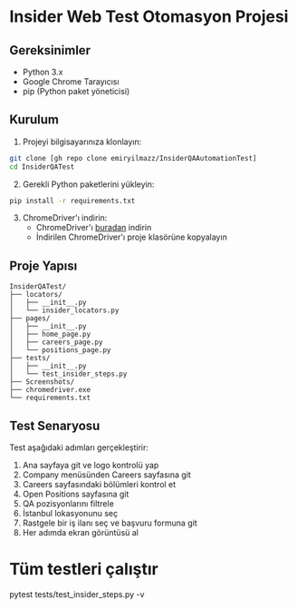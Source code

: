 # Insider Web Test Otomasyon Projesi

## Gereksinimler

- Python 3.x
- Google Chrome Tarayıcısı
- pip (Python paket yöneticisi)

## Kurulum

1. Projeyi bilgisayarınıza klonlayın:
```bash
git clone [gh repo clone emiryilmazz/InsiderQAAutomationTest]
cd InsiderQATest
```

2. Gerekli Python paketlerini yükleyin:
```bash
pip install -r requirements.txt
```

3. ChromeDriver'ı indirin:
   - ChromeDriver'ı [buradan](https://chromedriver.chromium.org/downloads) indirin
   - İndirilen ChromeDriver'ı proje klasörüne kopyalayın

## Proje Yapısı

```
InsiderQATest/
├── locators/
│   ├── __init__.py
│   └── insider_locators.py
├── pages/
│   ├── __init__.py
│   ├── home_page.py
│   ├── careers_page.py
│   └── positions_page.py
├── tests/
│   ├── __init__.py
│   └── test_insider_steps.py
├── Screenshots/
├── chromedriver.exe
└── requirements.txt
```

## Test Senaryosu

Test aşağıdaki adımları gerçekleştirir:
1. Ana sayfaya git ve logo kontrolü yap
2. Company menüsünden Careers sayfasına git
3. Careers sayfasındaki bölümleri kontrol et
4. Open Positions sayfasına git
5. QA pozisyonlarını filtrele
6. İstanbul lokasyonunu seç
7. Rastgele bir iş ilanı seç ve başvuru formuna git
8. Her adımda ekran görüntüsü al

# Tüm testleri çalıştır
pytest tests/test_insider_steps.py -v
